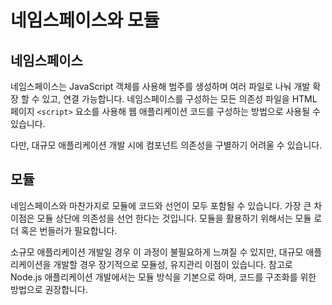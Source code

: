 # 네임스페이스와 모듈

## 네임스페이스

네임스페이스는 JavaScript 객체를 사용해 범주를 생성하며 여러 파일로 나눠 개발 확장 할 수 있고, 연결 가능합니다. 네임스페이스를 구성하는 모든 의존성 파일을 HTML 페이지 `<script>` 요소를 사용해 웹 애플리케이션 코드를 구성하는 방법으로 사용될 수 있습니다.

다만, 대규모 애플리케이션 개발 시에 컴포넌트 의존성을 구별하기 어려울 수 있습니다.

## 모듈

네임스페이스와 마찬가지로 모듈에 코드와 선언이 모두 포함될 수 있습니다. 가장 큰 차이점은 모듈 상단에 의존성을 선언 한다는 것입니다. 모듈을 활용하기 위해서는 모듈 로더 혹은 번들러가 필요합니다.

소규모 애플리케이션 개발일 경우 이 과정이 불필요하게 느껴질 수 있지만, 대규모 애플리케이션을 개발할 경우 장기적으로 모듈성, 유지관리 이점이 있습니다. 참고로 Node.js 애플리케이션 개발에서는 모듈 방식을 기본으로 하며, 코드를 구조화를 위한 방법으로 권장합니다.

